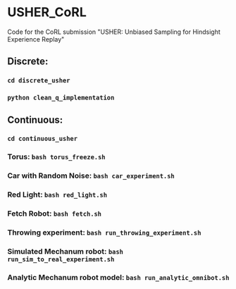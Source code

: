 # USHER_CoRL
Code for the CoRL submission "USHER: Unbiased Sampling for Hindsight Experience Replay"


## Discrete: 
###	`cd discrete_usher`
###	`python clean_q_implementation`
## Continuous: 
###	`cd continuous_usher`
###	Torus: `bash torus_freeze.sh`
###	Car with Random Noise: `bash car_experiment.sh`
###	Red Light: `bash red_light.sh`
###	Fetch Robot: `bash fetch.sh`
###	Throwing experiment: `bash run_throwing_experiment.sh`
###	Simulated Mechanum robot: `bash run_sim_to_real_experiment.sh`
###	Analytic Mechanum robot model: `bash run_analytic_omnibot.sh`
